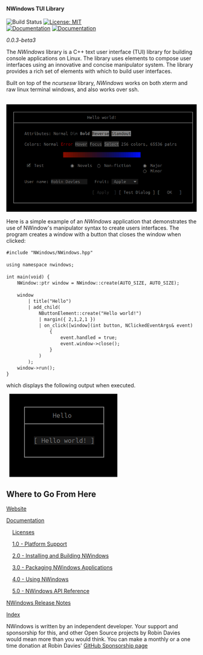 #### NWindows TUI Library
![Build Status](https://github.com/rerdavies/nwindows/actions/workflows/cmake-multi-platform.yml/badge.svg)
[![License: MIT](https://img.shields.io/badge/License-MIT-yellow.svg)](https://opensource.org/licenses/MIT)  
[![Documentation](https://img.shields.io/badge/documentation-Developer%20Guide-blue)](https://rerdavies.github.io/nwindows/documentation/)
[![Documentation](https://img.shields.io/badge/documentation-Examples-blue)](https://github.com/rerdavies/nwindows/tree/main/examples)
<!--[![Documentation](https://img.shields.io/badge/documentation-Release%20Notes-blue)](https://reravies.github.io/nwindows/) -->

*0.0.3-beta3*

The *NWindows* library is a C++ text user interface (TUI) library for building console applications on Linux.
The library uses elements to compose user interfaces using an innovative and concise manipulator system. The library provides a rich set of elements with which to build user interfaces.

Built on top of the *ncursesw* library, *NWindows* works on both xterm and raw linux terminal windows, and also works over ssh.

&nbsp;&nbsp;![image](docs/public/image/screenshot.png)

Here is a simple example of an *NWindows* application that demonstrates the use of NWindow's manipulator syntax to create users interfaces. The program creates a window with a button that closes the window when clicked:
        
```
#include "NWindows/NWindows.hpp"

using namespace nwindows;

int main(void) {
    NWindow::ptr window = NWindow::create(AUTO_SIZE, AUTO_SIZE);

    window
        | title("Hello")
        | add_child(
            NButtonElement::create("Hello world!")
            | margin({ 2,1,2,1 })
            | on_click([window](int button, NClickedEventArgs& event)
                {
                    event.handled = true;
                    event.window->close();
                }
            )
        );
    window->run();
}
```

which displays the following output when executed.

&nbsp;&nbsp;![image](docs/public/image/hello_world.png)

## Where to Go From Here

[Website](https://rerdavies.github.io/nwindows)

[Documentation](https://rerdavies.github.io/nwindows/documentation)

&nbsp;&nbsp;&nbsp;&nbsp;[Licenses](https://rerdavies.github.io/nwindows/licenses)

&nbsp;&nbsp;&nbsp;&nbsp;[1.0 - Platform Support](https://rerdavies.github.io/nwindows/support)

&nbsp;&nbsp;&nbsp;&nbsp;[2.0 - Installing and Building NWindows](https://rerdavies.github.io/nwindows/installing)

&nbsp;&nbsp;&nbsp;&nbsp;[3.0 - Packaging NWindows Applications](https://rerdavies.github.io/nwindows/packaging)

&nbsp;&nbsp;&nbsp;&nbsp;[4.0 - Using NWindows](https://rerdavies.github.io/nwindows/documentation/using)

&nbsp;&nbsp;&nbsp;&nbsp;[5.0 - NWindows API Reference](https://rerdavies.github.io/nwindows/apis)


[NWindows Release Notes](https://rerdavies.github.io/nwindows/ReleaseNotes)

[Index](https://rerdavies.github.io/nwindows/index)

NWindows is written by an independent developer. Your support and sponsorship for this, and other Open Source projects by Robin Davies would mean more than you would think. You can make a monthly or a one time donation at Robin Davies' 
[GitHub Sponsorship page](https://github.com/sponsors/rerdavies)
